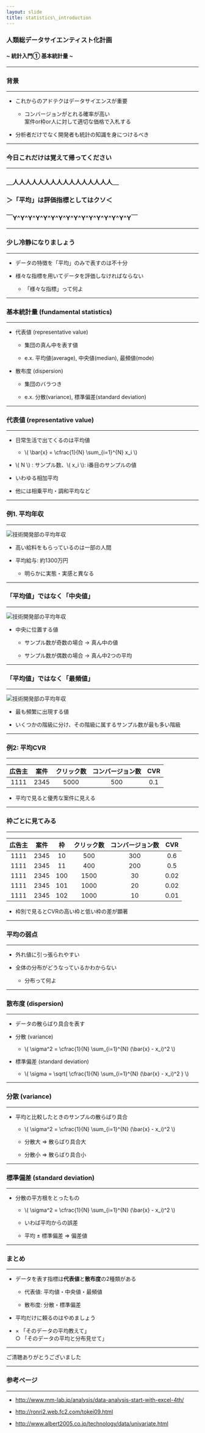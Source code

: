 ```yaml
---
layout: slide
title: statistics\_introduction
---
```


### 人類総データサイエンティスト化計画
#### ~ 統計入門①  基本統計量 ~

---
### 背景
- - -
* これからのアドテクはデータサイエンスが重要

  - コンバージョンがとれる確率が高い  
    案件or枠or人に対して適切な価格で入札する

* 分析者だけでなく開発者も統計の知識を身につけるべき

---
### 今日これだけは覚えて帰ってください


---
### ＿人人人人人人人人人人人人人人人人＿
### ＞「平均」は評価指標としてはクソ＜
### ￣Y^Y^Y^Y^Y^Y^Y^Y^Y^Y^Y^Y^Y^Y^Y^Y￣

---
### 少し冷静になりましょう
- - -

* データの特徴を「平均」のみで表すのは不十分

* 様々な指標を用いてデータを評価しなければならない

  - 「様々な指標」って何よ

---
### 基本統計量 (fundamental statistics)
- - -

* 代表値 (representative value)

  - 集団の真ん中を表す値

  - e.x. 平均値(average), 中央値(median), 最頻値(mode)

* 散布度 (dispersion)

  - 集団のバラつき

  - e.x. 分散(variance), 標準偏差(standard deviation)

---
### 代表値 (representative value)
- - -

* 日常生活で出てくるのは平均値

  - \\( \bar{x} = \cfrac{1}{N} \sum\_{i=1}^{N} x\_i \\)

* \\( N \\) : サンプル数、\\( x_i \\): i番目のサンプルの値

* いわゆる相加平均

* 他には相乗平均・調和平均など

---
### 例1. 平均年収
- - -

![技術開発部の平均年収](/assets/images/average_income_1.png)

* 高い給料をもらっているのは一部の人間

* 平均給与: 約1300万円

  - 明らかに実態・実感と異なる


---
### 「平均値」ではなく「中央値」
- - -

![技術開発部の平均年収](/assets/images/average_income_2.png)

* 中央に位置する値

  - サンプル数が奇数の場合 -> 真ん中の値

  - サンプル数が偶数の場合 -> 真ん中2つの平均


---
### 「平均値」ではなく「最頻値」
- - -

![技術開発部の平均年収](/assets/images/average_income_3.png)

* 最も頻繁に出現する値

* いくつかの階級に分け、その階級に属するサンプル数が最も多い階級

---
### 例2: 平均CVR
- - -


|広告主|案件|クリック数|コンバージョン数|CVR|
|:-:|:-:|:-:|:-:|:-:|
|1111|2345|5000|500|0.1|

* 平均で見ると優秀な案件に見える


---
### 枠ごとに見てみる
- - -

|広告主|案件|枠|クリック数|コンバージョン数|CVR|
|:-:|:-:|:-:|:-:|:-:|:-:|
|1111|2345|10|500|300|0.6|
|1111|2345|11|400|200|0.5|
|1111|2345|100|1500|30|0.02|
|1111|2345|101|1000|20|0.02|
|1111|2345|102|1000|10|0.01|

* 枠別で見るとCVRの高い枠と低い枠の差が顕著


---
### 平均の弱点
- - -

* 外れ値に引っ張られやすい

* 全体の分布がどうなっているかわからない

  - 分布って何よ

---
### 散布度 (dispersion)
- - -

* データの散らばり具合を表す

* 分散 (variance)

  - \\( \sigma^2 = \cfrac{1}{N} \sum\_{i=1}^{N} (\bar{x} - x\_i)^2 \\)

* 標準偏差 (standard deviation)

  - \\( \sigma = \sqrt{ \cfrac{1}{N} \sum\_{i=1}^{N} (\bar{x} - x\_i)^2 } \\)

---
### 分散 (variance)
- - -

* 平均と比較したときのサンプルの散らばり具合

  - \\( \sigma^2 = \cfrac{1}{N} \sum\_{i=1}^{N} (\bar{x} - x\_i)^2 \\)

  - 分散大 => 散らばり具合大

  - 分散小 => 散らばり具合小

---
### 標準偏差 (standard deviation)
- - -

* 分散の平方根をとったもの

  - \\( \sigma^2 = \cfrac{1}{N} \sum\_{i=1}^{N} (\bar{x} - x\_i)^2 \\)

  - いわば平均からの誤差

  - 平均 ±  標準偏差 => 偏差値



---
### まとめ
- - -

* データを表す指標は**代表値**と**散布度**の2種類がある

  - 代表値: 平均値・中央値・最頻値

  - 散布度: 分散・標準偏差

* 平均だけに頼るのはやめましょう

* × 「そのデータの平均教えて」  
  ○ 「そのデータの平均と分布見せて」


---

ご清聴ありがとうございました


---
### 参考ページ
- - -

* http://www.mm-lab.jp/analysis/data-analysis-start-with-excel-4th/

* http://ronri2.web.fc2.com/tokei09.html

* http://www.albert2005.co.jp/technology/data/univariate.html

